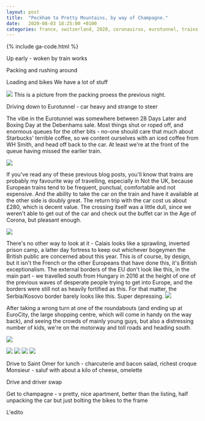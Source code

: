 ```yaml
---
layout: post
title:  "Peckham to Pretty Mountains, by way of Champagne."
date:   2020-08-03 18:25:00 +0100
categories: france, switzerland, 2020, coronavirus, eurotunnel, trains 
---
```

{% include ga-code.html %}


Up early - woken by train works 

Packing and rushing around 

Loading and bikes 
We have a lot of stuff 

![](/assets/img/switzerland-2020/lots-of-stuff.jpg)
This is a picture from the packing proess the previous night. 
 
Driving down to Eurotunnel - car heavy and strange to steer 

The vibe in the Eurotunnel was somewhere between 28 Days Later and Boxing Day at the Debenhams sale.  Most things shut or roped 
off, and enormous queues for the other bits - no-one should care that much about Starbucks' terrible coffee, so we content ourselves with an iced coffee from WH Smith, 
and head off back to the car.  At least we're at the front of the queue having missed the earlier train. 

![](/assets/img/switzerland-2020/waiting-eurotunnel-2-8.jpg)

If you've read any of these previous blog posts, you'll know that trains are probably my favourite way of travelling, especially in Not the UK, 
because European trains tend to be frequent, punctual, comfortable and not expensive.   And the ability to take the car on the train and have it available 
at the other side is doubly great.  The return trip with the car cost us about £280, which is decent value.  The crossing itself was a little 
dull, since we weren't able to get out of the car and check out the buffet car in the Age of Corona, but pleasant enough. 

![](/assets/img/switzerland-2020/eurotunnel-crossing-02-08.jpg)


There's no other way to look at it - Calais looks like a sprawling, inverted prison camp, a latter day fortress to keep out whichever bogeymen the British 
public are concerned about this year.  This is of course, by design, but it isn't the French or the other Europeans that have done this, it's British exceptionalism.  The external borders of the EU don't look like this, in the main part - we travelled south from Hungary in 2016 at the height of one of the previous waves of desperate people trying to get into Europe, and the borders 
were still not as heavily fortified as this. For that matter, the Serbia/Kosovo border barely looks like this.  Super depressing. 
![](/assets/img/switzerland-2020/2020-08-02-calais.jpg)

After taking a wrong turn at one of the roundabouts (and ending up at EuroCity, the large shopping centre, which will come in handy on the way back), and seeing the crowds of mainly young guys, but also a distressing number of kids, we're on the motorway 
and toll roads and heading south. 

![](/assets/img/switzerland-2020/2020-08-02-motorway.jpg)

![](/assets/img/switzerland-2020/2020-08-02-st-omer-street.jpg)
![](/assets/img/switzerland-2020/2020-08-02-st-omer-m.jpg)
![](/assets/img/switzerland-2020/2020-08-02-st-omer-j-c.jpg)
![](/assets/img/switzerland-2020/2020-08-02-st-omer-theatre.jpg)


Drive to Saint Omer for lunch - charcuterie and bacon salad, richest croque Monsieur  - saluf with about a kilo of cheese, omelette 

Drive and driver swap 

Get to champagne - v pretty, nice apartment, better than the listing, half unpacking the car but just bolting the bikes to the frame 

L'edito